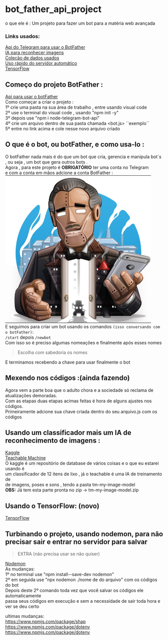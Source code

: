 # bot_father_api_project
o que ele é : Um projeto para fazer um bot para a matéria web avançada 

### Links usados:
[Api do Telegram para usar o BotFather](https://www.npmjs.com/package/node-telegram-bot-api) <br>
[IA para reconhecer imagens](https://teachablemachine.withgoogle.com/) <br>
[Coleção de dados usados](https://www.kaggle.com/datasets/mostafaabla/garbage-classification) <br>
[Uso rápido do servidor automático](https://www.npmjs.com/package/nodemon) <br>
[TensorFlow](https://www.npmjs.com/package/@tensorflow/tfjs-node?activeTab=readme) <br>



## Começo do projeto BotFather : 
[Api para usar o botFather](https://www.npmjs.com/package/node-telegram-bot-api)<br>
Como começar a criar o projeto : <br> 
1º crie uma pasta na sua área de trabalho , entre usando visual code <br>
2º use o terminal do visual code , usando "npm init -y" <br>
3º depois use "npm i node-telegram-bot-api" <br>
4º crie um arquivo dentro de sua pasta chamada <bot.js> ´´exemplo´´ <br>
5º entre no link acima e cole nesse novo arquivo criado <br>

## O que é o bot, ou botFather, e como usa-lo :
O botFather nada mais é do que um bot que cria, gerencia e manipula bot´s <br>
, ou seja , um bot que gera outros bots .<br>
Agora , para este projeto é **OBRIGATÓRIO** ter uma conta no Telegram <br>
e com a conta em mãos adcione a conta BotFather : <br>
![Conta do BotFather](https://github.com/lucasbertolinogb/bot_father_api_project/blob/main/imagens/Captura%20de%20tela%202024-03-10%20173124.png) <br>
E seguimos para criar um bot usando os comandos `(isso conversando com o botFather)`: <br>
``/start`` depois ``/newbot``<br>
Com isso so é preciso algumas nomeações e finalmente após esses nomes <br>
> Escolha com sabedoria os nomes <br>

E terminamos recebendo a chave para usar finalmente o bot 

## Mexendo nos códigos :(ainda fazendo)
Agora vem a parte boa que o adulto chora e a sociedade só reclama de atualizações demoradas. <br>
Com as etapas duas etapas acimas feitas é hora de alguns ajustes nos códigos. <br>
Primeiramente adcione sua chave criada dentro do seu arquivo.js com os códigos  <br>


## Usando um classificador mais um IA de reconhecimento de imagens : <br>
[Kaggle](https://www.kaggle.com/datasets/mostafaabla/garbage-classification) <br>
[Teachable Machine](https://teachablemachine.withgoogle.com/) <br>
O kaggle é um repositório de database de vários coisas e o que eu estarei usando é <br>
um classificador de 12 itens de lixo , já o teachable é uma IA de treinamento de <br>
de imagens, poses e sons , tendo a pasta tm-my-image-model <br>
**OBS:** Já tem esta parte pronta no zip -> tm-my-image-model.zip


## Usando o TensorFlow: (novo) <br> 
[TensorFlow](https://www.npmjs.com/package/@tensorflow/tfjs-node?activeTab=readme) <br>


## Turbinando o projeto, usando nodemon, para não precisar sair e entrar no servidor para salvar <br>
>EXTRA (não precisa usar se não quiser)

[Nodemon](https://www.npmjs.com/package/nodemon) <br>
As mudanças: <br>
1º no terminal use "npm install--save-dev nodemon" <br>
2º em seguida use "npx nodemon ./nome de do arquivo" com os códigos do bot <br>
Depois deste 2º comando toda vez que você salvar os códigos ele automaticamente <br>
passa seus códigos em execução e sem a necessidade de sair toda hora e ver se deu certo <br>

ultimas mudanças: <br>
https://www.npmjs.com/package/shap <br>
https://www.npmjs.com/package/dotenv <br>
https://www.npmjs.com/package/dotenv <br>

